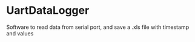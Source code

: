 # UartDataLogger
Software to read data from serial port, and save a .xls file with timestamp and values
